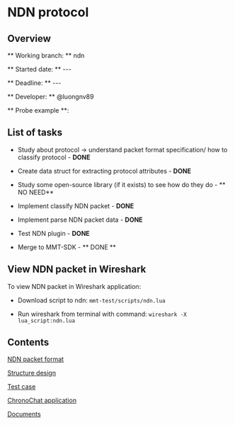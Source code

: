 # NDN protocol

## Overview

** Working branch: ** ndn

** Started date: ** ---

** Deadline: ** ---

** Developer: ** @luongnv89

** Probe example **: 

## List of tasks

* Study about protocol -> understand packet format specification/ how to classify protocol - **DONE**

* Create data struct for extracting protocol attributes  - **DONE**

* Study some open-source library (if it exists) to see how do they do  - ** NO NEED** 

* Implement classify NDN packet  - **DONE**

* Implement parse NDN packet data  - **DONE**

* Test NDN plugin  - **DONE**

* Merge to MMT-SDK - ** DONE **


## View NDN packet in Wireshark

To view NDN packet in Wireshark application:

* Download script to ndn: `mmt-test/scripts/ndn.lua`

* Run wireshark from terminal with command: `wireshark -X lua_script:ndn.lua`


## Contents

[NDN packet format](/montimage/mmt-sdk/wiki/NDN%20packet%20format)

[Structure design](/montimage/mmt-sdk/wiki/NDN%20design)

[Test case](/montimage/mmt-sdk/wiki/NDN%20test%20case)

[ChronoChat application](/montimage/mmt-sdk/wiki/chronochat)

[Documents](/montimage/mmt-sdk/wiki/NDN%20documents)